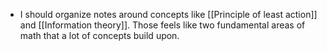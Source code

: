 - I should organize notes around concepts like [[Principle of least action]] and [[Information theory]]. Those feels like two fundamental areas of math that a lot of concepts build upon.